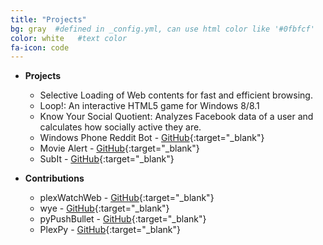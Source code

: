 ```yaml
---
title: "Projects"
bg: gray  #defined in _config.yml, can use html color like '#0fbfcf'
color: white   #text color
fa-icon: code
---
```

* <i class="fa fa-cogs"></i> **Projects**
  - Selective Loading of Web contents for fast and efficient browsing.
  - Loop!: An interactive HTML5 game for Windows 8/8.1
  - Know Your Social Quotient: Analyzes Facebook data of a user and calculates how socially active they are.
  - Windows Phone Reddit Bot - [GitHub](https://github.com/iammrinal0/wpstore-reddit-bot){:target="_blank"}
  - Movie Alert - [GitHub](https://github.com/iammrinal0/movie-alert){:target="_blank"}
  - SubIt - [GitHub](https://github.com/iammrinal0/subit){:target="_blank"}

* <i class="fa fa-pencil"></i> **Contributions**
  - plexWatchWeb - [GitHub](https://github.com/ecleese/plexWatchWeb){:target="_blank"}
  - wye          - [GitHub](https://github.com/pythonindia/wye){:target="_blank"}
  - pyPushBullet - [GitHub](https://github.com/Azelphur/pyPushBullet){:target="_blank"}
  - PlexPy       - [GitHub](https://github.com/drzoidberg33/plexpy){:target="_blank"}
